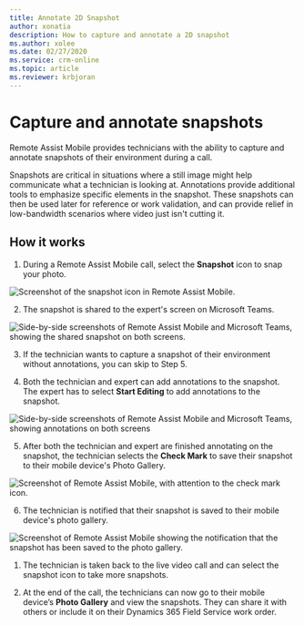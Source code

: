 ```yaml
---
title: Annotate 2D Snapshot
author: xonatia
description: How to capture and annotate a 2D snapshot
ms.author: xolee
ms.date: 02/27/2020
ms.service: crm-online
ms.topic: article
ms.reviewer: krbjoran
---
```

# Capture and annotate snapshots 

Remote Assist Mobile provides technicians with the ability to capture and annotate snapshots of their environment during a call.

Snapshots are critical in situations where a still image might help communicate what a technician is looking at. Annotations provide additional tools to emphasize specific elements in the snapshot. These snapshots can then be used later for reference or work validation, and can provide relief in low-bandwidth scenarios where video just isn't cutting it.  

## How it works

1.	During a Remote Assist Mobile call, select the **Snapshot** icon to snap your photo. 

![Screenshot of the snapshot icon in Remote Assist Mobile.](./media/snapshot_1.png "Snapshot Icon")

2. The snapshot is shared to the expert's screen on Microsoft Teams.

![Side-by-side screenshots of Remote Assist Mobile and Microsoft Teams, showing the shared snapshot on both screens.](./media/snapshot3.png "Share")

3. If the technician wants to capture a snapshot of their environment without annotations, you can skip to Step 5.

4. Both the technician and expert can add annotations to the snapshot. The expert has to select **Start Editing** to add annotations to the snapshot. 

![Side-by-side screenshots of Remote Assist Mobile and Microsoft Teams, showing annotations on both screens](./media/snapshot4.png "Start Editing")

5.	After both the technician and expert are finished annotating on the snapshot, the technician selects the **Check Mark** to save their snapshot to their mobile device's Photo Gallery.

![Screenshot of Remote Assist Mobile, with attention to the check mark icon.](./media/snapshot_5.png "Check")

6.	The technician is notified that their snapshot is saved to their mobile device's photo gallery.

![Screenshot of Remote Assist Mobile showing the notification that the snapshot has been saved to the photo gallery.](./media/snapshot_7.png "Gallery")

1. The technician is taken back to the live video call and can select the snapshot icon to take more snapshots.

8.	At the end of the call, the technicians can now go to their mobile device’s **Photo Gallery** and view the snapshots. They can share it with others or include it on their Dynamics 365 Field Service work order. 
